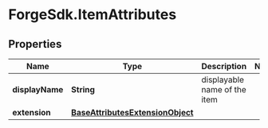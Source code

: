 # ForgeSdk.ItemAttributes

## Properties
Name | Type | Description | Notes
------------ | ------------- | ------------- | -------------
**displayName** | **String** | displayable name of the item | 
**extension** | [**BaseAttributesExtensionObject**](BaseAttributesExtensionObject.md) |  | 



